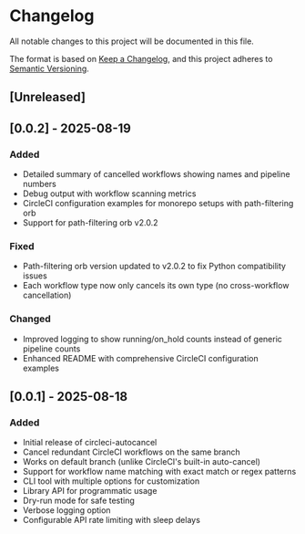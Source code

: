 # Changelog

All notable changes to this project will be documented in this file.

The format is based on [Keep a Changelog](https://keepachangelog.com/en/1.0.0/),
and this project adheres to [Semantic Versioning](https://semver.org/spec/v2.0.0.html).

## [Unreleased]

## [0.0.2] - 2025-08-19

### Added

- Detailed summary of cancelled workflows showing names and pipeline numbers
- Debug output with workflow scanning metrics
- CircleCI configuration examples for monorepo setups with path-filtering orb
- Support for path-filtering orb v2.0.2

### Fixed

- Path-filtering orb version updated to v2.0.2 to fix Python compatibility issues
- Each workflow type now only cancels its own type (no cross-workflow cancellation)

### Changed

- Improved logging to show running/on_hold counts instead of generic pipeline counts
- Enhanced README with comprehensive CircleCI configuration examples

## [0.0.1] - 2025-08-18

### Added

- Initial release of circleci-autocancel
- Cancel redundant CircleCI workflows on the same branch
- Works on default branch (unlike CircleCI's built-in auto-cancel)
- Support for workflow name matching with exact match or regex patterns
- CLI tool with multiple options for customization
- Library API for programmatic usage
- Dry-run mode for safe testing
- Verbose logging option
- Configurable API rate limiting with sleep delays
